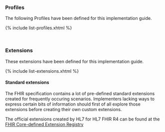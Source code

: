 

### Profiles

The following Profiles have been defined for this implementation guide.

{% include list-profiles.xhtml %}

<br />

### Extensions

These extensions have been defined for this implementation guide.

{% include list-extensions.xhtml %}

#### Standard extensions

The FHIR specification contains a lot of pre-defined standard extensions created for frequently occuring scenarios. Implementers lacking ways to express certain bits of information should first of all explore those extensions before creating their own custom extensions.

The official extensions created by HL7 for HL7 FHIR R4 can be found at the [FHIR Core-defined Extension Registry](https://hl7.org/fhir/R4/extensibility-registry.html)

<br />